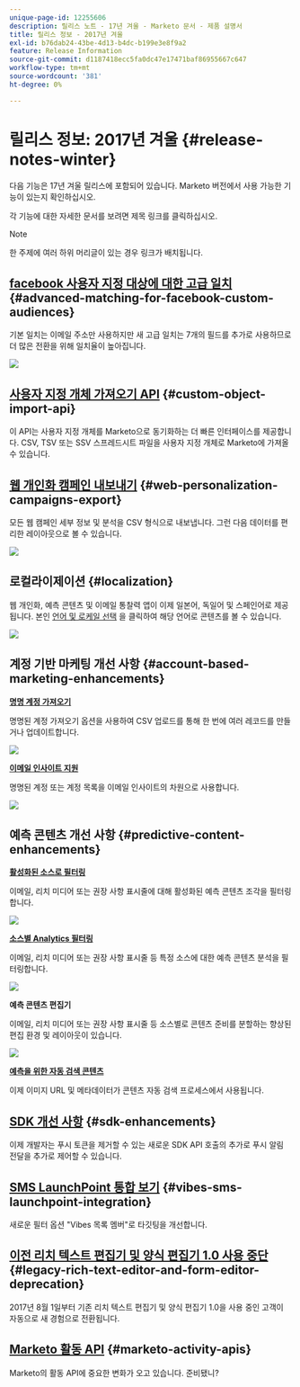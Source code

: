 ```yaml
---
unique-page-id: 12255606
description: 릴리스 노트 - 17년 겨울 - Marketo 문서 - 제품 설명서
title: 릴리스 정보 - 2017년 겨울
exl-id: b76dab24-43be-4d13-b4dc-b199e3e8f9a2
feature: Release Information
source-git-commit: d1187418ecc5fa0dc47e17471baf86955667c647
workflow-type: tm+mt
source-wordcount: '381'
ht-degree: 0%

---
```


# 릴리스 정보: 2017년 겨울 {#release-notes-winter}

다음 기능은 17년 겨울 릴리스에 포함되어 있습니다. Marketo 버전에서 사용 가능한 기능이 있는지 확인하십시오.

각 기능에 대한 자세한 문서를 보려면 제목 링크를 클릭하십시오.

>[!NOTE]
>
>한 주제에 여러 하위 머리글이 있는 경우 링크가 배치됩니다.

## [facebook 사용자 지정 대상에 대한 고급 일치](/help/marketo/product-docs/demand-generation/ad-network-integrations/add-facebook-custom-audiences-as-a-launchpoint-service.md) {#advanced-matching-for-facebook-custom-audiences}

기본 일치는 이메일 주소만 사용하지만 새 고급 일치는 7개의 필드를 추가로 사용하므로 더 많은 전환을 위해 일치율이 높아집니다.

![](assets/fb-custom-audiences-schebsches.png)

## [사용자 지정 개체 가져오기 API](https://developers.marketo.com/rest-api/lead-database/custom-objects/) {#custom-object-import-api}

이 API는 사용자 지정 개체를 Marketo으로 동기화하는 더 빠른 인터페이스를 제공합니다. CSV, TSV 또는 SSV 스프레드시트 파일을 사용자 지정 개체로 Marketo에 가져올 수 있습니다.

## [웹 개인화 캠페인 내보내기](/help/marketo/product-docs/web-personalization/working-with-web-campaigns/export-web-campaign-data.md) {#web-personalization-campaigns-export}

모든 웹 캠페인 세부 정보 및 분석을 CSV 형식으로 내보냅니다. 그런 다음 데이터를 편리한 레이아웃으로 볼 수 있습니다.

![](assets/web-personalization-csv-download-hand.png)

## 로컬라이제이션 {#localization}

웹 개인화, 예측 콘텐츠 및 이메일 통찰력 앱이 이제 일본어, 독일어 및 스페인어로 제공됩니다. 본인 [언어 및 로케일 선택](/help/marketo/product-docs/administration/settings/select-your-language-locale-and-time-zone.md) 을 클릭하여 해당 언어로 콘텐츠를 볼 수 있습니다.

![](assets/japanese-web-personalization.png)

## 계정 기반 마케팅 개선 사항 {#account-based-marketing-enhancements}

**[명명 계정 가져오기](/help/marketo/product-docs/target-account-management/target/named-accounts/import-named-accounts.md)**

명명된 계정 가져오기 옵션을 사용하여 CSV 업로드를 통해 한 번에 여러 레코드를 만들거나 업데이트합니다.

![](assets/inatwo.png)

**[이메일 인사이트 지원](/help/marketo/product-docs/reporting/email-insights/filtering-in-email-insights.md)**

명명된 계정 또는 계정 목록을 이메일 인사이트의 차원으로 사용합니다.

![](assets/ei.png)

## 예측 콘텐츠 개선 사항 {#predictive-content-enhancements}

**[활성화된 소스로 필터링](/help/marketo/product-docs/predictive-content/working-with-predictive-content/understanding-predictive-content.md)**

이메일, 리치 미디어 또는 권장 사항 표시줄에 대해 활성화된 예측 콘텐츠 조각을 필터링합니다.

![](assets/predictive-content-enabled-source.png)

**[소스별 Analytics 필터링](/help/marketo/product-docs/predictive-content/working-with-predictive-content/understanding-predictive-content.md)**

이메일, 리치 미디어 또는 권장 사항 표시줄 등 특정 소스에 대한 예측 콘텐츠 분석을 필터링합니다.

![](assets/predictive-content-analytics-by-source.png)

**예측 콘텐츠 편집기**

이메일, 리치 미디어 또는 권장 사항 표시줄 등 소스별로 콘텐츠 준비를 분할하는 향상된 편집 환경 및 레이아웃이 있습니다.

![](assets/predictive-content-editor.png)

**[예측을 위한 자동 검색 콘텐츠](/help/marketo/product-docs/predictive-content/getting-started/enable-content-discovery.md)**

이제 이미지 URL 및 메타데이터가 콘텐츠 자동 검색 프로세스에서 사용됩니다.

## [SDK 개선 사항](https://developers.marketo.com/mobile/) {#sdk-enhancements}

이제 개발자는 푸시 토큰을 제거할 수 있는 새로운 SDK API 호출의 추가로 푸시 알림 전달을 추가로 제어할 수 있습니다.

## [SMS LaunchPoint 통합 보기](/help/marketo/product-docs/mobile-marketing/vibes-sms-messages/using-sms-options-in-a-smart-campaign.md) {#vibes-sms-launchpoint-integration}

새로운 필터 옵션 &quot;Vibes 목록 멤버&quot;로 타깃팅을 개선합니다.

## [이전 리치 텍스트 편집기 및 양식 편집기 1.0 사용 중단](https://nation.marketo.com/docs/DOC-4315) {#legacy-rich-text-editor-and-form-editor-deprecation}

2017년 8월 1일부터 기존 리치 텍스트 편집기 및 양식 편집기 1.0을 사용 중인 고객이 자동으로 새 경험으로 전환됩니다.

## [Marketo 활동 API](https://developers.marketo.com/blog/important-change-activity-records-marketo-apis/) {#marketo-activity-apis}

Marketo의 활동 API에 중요한 변화가 오고 있습니다. 준비됐니?
